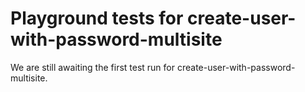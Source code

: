 # Playground tests for create-user-with-password-multisite
We are still awaiting the first test run for create-user-with-password-multisite.

